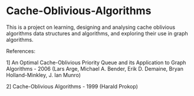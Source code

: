 # Cache-Oblivious-Algorithms
This is a project on learning, designing and analysing cache oblivious algorithms data structures and algorithms, and exploring their use in graph algorithms.

References: 

1] An Optimal Cache-Oblivious Priority Queue and its Application to Graph Algorithms - 2006 (Lars Arge, Michael A. Bender, Erik D. Demaine, Bryan Holland-Minkley, J. Ian Munro)
 
2] Cache-Oblivious Algorithms - 1999
   (Harald Prokop)
